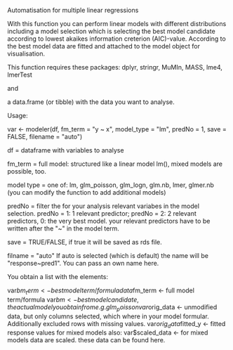 Automatisation for multiple linear regressions

With this function you can perform linear models with different distributions including a model selection which is selecting the best model candidate according to lowest akaikes information creterion (AIC)-value. According to the best model data are fitted and attached to the model object for visualisation.

This function requires these packages:
dplyr, stringr, MuMIn, MASS, lme4, lmerTest

and

a data.frame (or tibble) with the data you want to analyse.

Usage:

var <- modeler(df, fm_term = "y ~ x", model_type = "lm", predNo = 1, save = FALSE, filename = "auto")

df = dataframe with variables to analyse

fm_term = full model: structured like a linear model lm(), mixed models are possible, too.

model type = one of: lm, glm_poisson, glm_logn, glm.nb, lmer, glmer.nb (you can modify the function to add additional models)

predNo = filter the for your analysis relevant variabes in the model selection. predNo = 1: 1 relevant predictor; predNo = 2: 2 relevant predictors, 0: the very best model. your relevant predictors have to be written after the "~" in the model term.

save = TRUE/FALSE,  if true it will be saved as rds file.

filname = "auto" If auto is selected (which is default) the name will be "response~pred1". You can pass an own name here.


You obtain a list with the elements:

var$bm_term <- best model term/formula
data$fm_term <- full model term/formula
var$bm <- best model candidate, the actual model you obtain from e.g. glm_poisson
var$orig_data <- unmodified data, but only columns selected, which where in your model formular. Additionally excluded rows with missing values.
var$orig_data$fitted_y <- fitted response values
for mixed models also:
var$scaled_data <- for mixed models data are scaled. these data can be found here.
